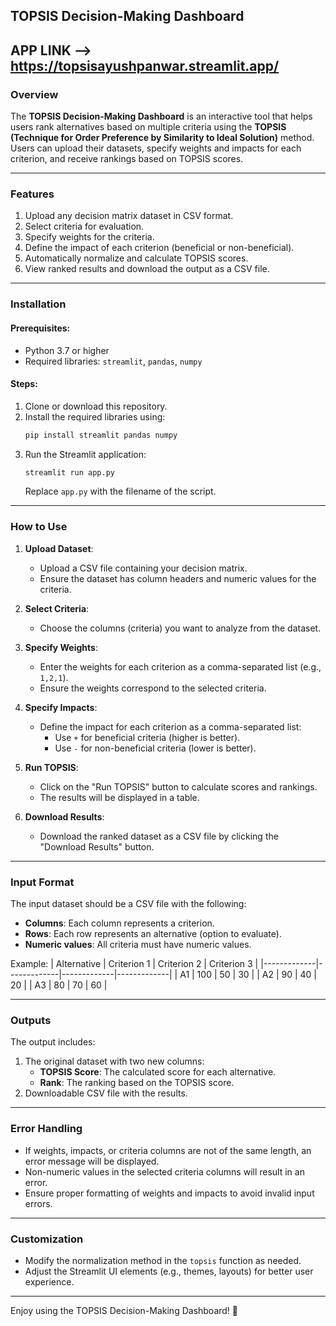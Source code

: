 ## **TOPSIS Decision-Making Dashboard**
APP LINK --> https://topsisayushpanwar.streamlit.app/
---

### **Overview**
The **TOPSIS Decision-Making Dashboard** is an interactive tool that helps users rank alternatives based on multiple criteria using the **TOPSIS (Technique for Order Preference by Similarity to Ideal Solution)** method. Users can upload their datasets, specify weights and impacts for each criterion, and receive rankings based on TOPSIS scores.

---

### **Features**
1. Upload any decision matrix dataset in CSV format.
2. Select criteria for evaluation.
3. Specify weights for the criteria.
4. Define the impact of each criterion (beneficial or non-beneficial).
5. Automatically normalize and calculate TOPSIS scores.
6. View ranked results and download the output as a CSV file.

---

### **Installation**

#### Prerequisites:
- Python 3.7 or higher
- Required libraries: `streamlit`, `pandas`, `numpy`

#### Steps:
1. Clone or download this repository.
2. Install the required libraries using:
   ```bash
   pip install streamlit pandas numpy
   ```
3. Run the Streamlit application:
   ```bash
   streamlit run app.py
   ```
   Replace `app.py` with the filename of the script.

---

### **How to Use**
1. **Upload Dataset**:
   - Upload a CSV file containing your decision matrix.
   - Ensure the dataset has column headers and numeric values for the criteria.

2. **Select Criteria**:
   - Choose the columns (criteria) you want to analyze from the dataset.

3. **Specify Weights**:
   - Enter the weights for each criterion as a comma-separated list (e.g., `1,2,1`).
   - Ensure the weights correspond to the selected criteria.

4. **Specify Impacts**:
   - Define the impact for each criterion as a comma-separated list:
     - Use `+` for beneficial criteria (higher is better).
     - Use `-` for non-beneficial criteria (lower is better).

5. **Run TOPSIS**:
   - Click on the "Run TOPSIS" button to calculate scores and rankings.
   - The results will be displayed in a table.

6. **Download Results**:
   - Download the ranked dataset as a CSV file by clicking the "Download Results" button.

---

### **Input Format**
The input dataset should be a CSV file with the following:
- **Columns**: Each column represents a criterion.
- **Rows**: Each row represents an alternative (option to evaluate).
- **Numeric values**: All criteria must have numeric values.

Example:
| Alternative | Criterion 1 | Criterion 2 | Criterion 3 |
|-------------|-------------|-------------|-------------|
| A1          | 100         | 50          | 30          |
| A2          | 90          | 40          | 20          |
| A3          | 80          | 70          | 60          |

---

### **Outputs**
The output includes:
1. The original dataset with two new columns:
   - **TOPSIS Score**: The calculated score for each alternative.
   - **Rank**: The ranking based on the TOPSIS score.
2. Downloadable CSV file with the results.

---

### **Error Handling**
- If weights, impacts, or criteria columns are not of the same length, an error message will be displayed.
- Non-numeric values in the selected criteria columns will result in an error.
- Ensure proper formatting of weights and impacts to avoid invalid input errors.

---

### **Customization**
- Modify the normalization method in the `topsis` function as needed.
- Adjust the Streamlit UI elements (e.g., themes, layouts) for better user experience.

---
Enjoy using the TOPSIS Decision-Making Dashboard! 🚀
